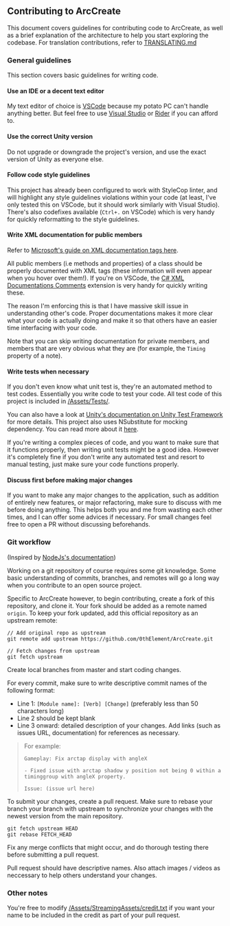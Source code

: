 ## Contributing to ArcCreate

This document covers guidelines for contributing code to ArcCreate, as well as a brief explanation of the architecture to help you start exploring the codebase.
For translation contributions, refer to [TRANSLATING.md](TRANSLATING.md)

### General guidelines

This section covers basic guidelines for writing code.

#### Use an IDE or a decent text editor

My text editor of choice is [VSCode](https://code.visualstudio.com/) because my potato PC can't handle anything better. But feel free to use [Visual Studio](https://visualstudio.microsoft.com) or [Rider](https://www.jetbrains.com/rider/) if you can afford to.

#### Use the correct Unity version

Do not upgrade or downgrade the project's version, and use the exact version of Unity as everyone else.

#### Follow code style guidelines

This project has already been configured to work with StyleCop linter, and will highlight any style guidelines violations within your code (at least, I've only tested this on VSCode, but it should work similarly with Visual Studio). There's also codefixes available (`Ctrl+.` on VSCode) which is very handy for quickly reformatting to the style guidelines.

#### Write XML documentation for public members

Refer to [Microsoft's guide on XML documentation tags here](https://learn.microsoft.com/en-us/dotnet/csharp/language-reference/xmldoc/recommended-tags).

All public members (i.e methods and properties) of a class should be properly documented with XML tags (these information will even appear when you hover over them!). If you're on VSCode, the [C# XML Documentations Comments](https://marketplace.visualstudio.com/items?itemName=k--kato.docomment) extension is very handy for quickly writing these.

The reason I'm enforcing this is that I have massive skill issue in understanding other's code. Proper documentations makes it more clear what your code is actually doing and make it so that others have an easier time interfacing with your code.

Note that you can skip writing documentation for private members, and members that are very obvious what they are (for example, the `Timing` property of a note).

#### Write tests when necessary

If you don't even know what unit test is, they're an automated method to test codes. Essentially you write code to test your code. All test code of this project is included in [/Assets/Tests/](/Assets/Tests/).

You can also have a look at [Unity's documentation on Unity Test Framework](https://docs.unity3d.com/Packages/com.unity.test-framework@1.3/manual/index.html) for more details. This project also uses NSubstitute for mocking dependency. You can read more about it [here](https://nsubstitute.github.io).

If you're writing a complex pieces of code, and you want to make sure that it functions properly, then writing unit tests might be a good idea. However it's completely fine if you don't write any automated test and resort to manual testing, just make sure your code functions properly.

#### Discuss first before making major changes

If you want to make any major changes to the application, such as addition of entirely new features, or major refactoring, make sure to discuss with me before doing anything. This helps both you and me from wasting each other times, and I can offer some advices if necessary. For small changes feel free to open a PR without discussing beforehands.

### Git workflow

(Inspired by [NodeJs's documentation](https://github.com/nodejs/node/blob/main/doc/contributing/pull-requests.md))

Working on a git repository of course requires some git knowledge. Some basic understanding of commits, branches, and remotes will go a long way when you contribute to an open source project.

Specific to ArcCreate however, to begin contributing, create a fork of this repository, and clone it. Your fork should be added as a remote named `origin`. To keep your fork updated, add this official repository as an upstream remote:

```
// Add original repo as upstream
git remote add upstream https://github.com/0thElement/ArcCreate.git

// Fetch changes from upstream
git fetch upstream
```

Create local branches from master and start coding changes.

For every commit, make sure to write descriptive commit names of the following format:

- Line 1: `[Module name]: [Verb] [Change]` (preferably less than 50 characters long)
- Line 2 should be kept blank 
- Line 3 onward: detailed description of your changes. Add links (such as issues URL, documentation) for references as necessary.

> For example:
> ```
> Gameplay: Fix arctap display with angleX
> 
> - Fixed issue with arctap shadow y position not being 0 within a timinggroup with angleX property.
> 
> Issue: (issue url here)
> ```

To submit your changes, create a pull request. Make sure to rebase your branch your branch with upstream to synchronize your changes with the newest version from the main repository.
```
git fetch upstream HEAD
git rebase FETCH_HEAD
```
Fix any merge conflicts that might occur, and do thorough testing there before submitting a pull request.

Pull request should have descriptive names. Also attach images / videos as neccessary to help others understand your changes.

### Other notes

You're free to modify [/Assets/StreamingAssets/credit.txt](/Assets/StreamingAssets/credit.txt) if you want your name to be included in the credit as part of your pull request.
